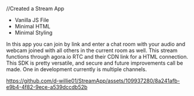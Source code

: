 //Created a Stream App


- Vanilla JS File
- Minimal HTML
- Minimal Styling

In this app you can join by link and enter a chat room with your audio and webcam
joined with all others in the current room as well. This stream functions through agora.io
RTC and their CDN link for a HTML connection. This SDK is pretty versatile, and secure
and future improvements call be made. One in development currently is multiple channels.


https://github.com/d-willie01/StreamApp/assets/109937280/8a241afb-e9b4-4f82-9ece-a539dccdb52b








 
 

